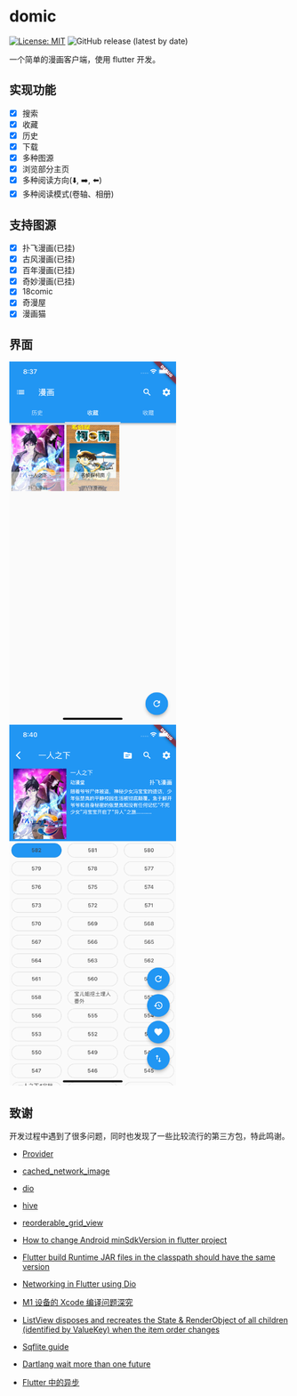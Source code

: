 # domic

[![License: MIT](https://img.shields.io/badge/License-MIT-yellow.svg)](https://opensource.org/licenses/MIT)
![GitHub release (latest by date)](https://img.shields.io/github/v/release/r-light/domic)

一个简单的漫画客户端，使用 flutter 开发。

## 实现功能

- [x] 搜索
- [x] 收藏
- [x] 历史
- [x] 下载
- [x] 多种图源
- [x] 浏览部分主页
- [x] 多种阅读方向(:arrow_down:, :arrow_right:, :arrow_left:)
- [x] 多种阅读模式(卷轴、相册)

## 支持图源

- [x] 扑飞漫画(已挂)
- [x] 古风漫画(已挂)
- [x] 百年漫画(已挂)
- [x] 奇妙漫画(已挂)
- [x] 18comic
- [x] 奇漫屋
- [x] 漫画猫

## 界面

<p float="left">
<img src="images/screenshot1.png" alt="Simulator Screen Shot - iPhone 11 - 2022-07-04 at 20.37.35"  width="300"  />
<img src="images/screenshot2.png" alt="Simulator Screen Shot - iPhone 11 - 2022-07-04 at 20.41.28"  width="300"  />
</p>

## 致谢

开发过程中遇到了很多问题，同时也发现了一些比较流行的第三方包，特此鸣谢。

- [Provider](https://pub.dev/packages/provider)
- [cached_network_image](https://pub.dev/packages/cached_network_image)
- [dio](https://pub.dev/packages/dio)
- [hive](https://pub.dev/packages/hive)
- [reorderable_grid_view](https://pub.dev/packages/reorderable_grid_view)

- [How to change Android minSdkVersion in flutter project](https://stackoverflow.com/questions/52060516/how-to-change-android-minsdkversion-in-flutter-project)
- [Flutter build Runtime JAR files in the classpath should have the same version](https://stackoverflow.com/questions/71347054/flutter-build-runtime-jar-files-in-the-classpath-should-have-the-same-version-t)
- [Networking in Flutter using Dio](https://www.lmlphp.com/user/16515/article/item/492232/)
- [M1 设备的 Xcode 编译问题深究](https://www.jianshu.com/p/7e9acc13cbbd)
- [ListView disposes and recreates the State & RenderObject of all children (identified by ValueKey) when the item order changes](https://github.com/flutter/flutter/issues/21023)
- [Sqflite guide](https://github.com/tekartik/sqflite/blob/master/sqflite/doc/how_to.md)
- [Dartlang wait more than one future](https://stackoverflow.com/questions/42176092/dartlang-wait-more-than-one-future)
- [Flutter 中的异步](https://juejin.cn/post/6987637272375984165#heading-6)
